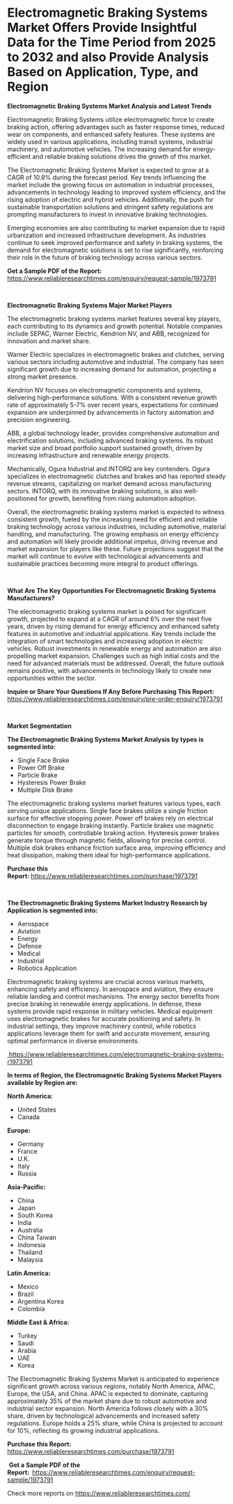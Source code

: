 <p><h1>Electromagnetic Braking Systems Market Offers Provide Insightful Data for the Time Period from 2025 to 2032 and also Provide Analysis Based on Application, Type, and Region</h1></p><p><strong>Electromagnetic Braking Systems Market Analysis and Latest Trends</strong></p>
<p><p>Electromagnetic Braking Systems utilize electromagnetic force to create braking action, offering advantages such as faster response times, reduced wear on components, and enhanced safety features. These systems are widely used in various applications, including transit systems, industrial machinery, and automotive vehicles. The increasing demand for energy-efficient and reliable braking solutions drives the growth of this market. </p><p>The Electromagnetic Braking Systems Market is expected to grow at a CAGR of 10.8% during the forecast period. Key trends influencing the market include the growing focus on automation in industrial processes, advancements in technology leading to improved system efficiency, and the rising adoption of electric and hybrid vehicles. Additionally, the push for sustainable transportation solutions and stringent safety regulations are prompting manufacturers to invest in innovative braking technologies. </p><p>Emerging economies are also contributing to market expansion due to rapid urbanization and increased infrastructure development. As industries continue to seek improved performance and safety in braking systems, the demand for electromagnetic solutions is set to rise significantly, reinforcing their role in the future of braking technology across various sectors.</p></p>
<p><strong>Get a Sample PDF of the Report:&nbsp;</strong> <a href="https://www.reliableresearchtimes.com/enquiry/request-sample/1973791?utm_campaign=3087&utm_medium=2&utm_source=Github&utm_content=ia&utm_term=11042025&utm_id=electromagnetic-braking-systems">https://www.reliableresearchtimes.com/enquiry/request-sample/1973791</a></p>
<p>&nbsp;</p>
<p><strong>Electromagnetic Braking Systems Major Market Players</strong></p>
<p><p>The electromagnetic braking systems market features several key players, each contributing to its dynamics and growth potential. Notable companies include SEPAC, Warner Electric, Kendrion NV, and ABB, recognized for innovation and market share.</p><p>Warner Electric specializes in electromagnetic brakes and clutches, serving various sectors including automotive and industrial. The company has seen significant growth due to increasing demand for automation, projecting a strong market presence.</p><p>Kendrion NV focuses on electromagnetic components and systems, delivering high-performance solutions. With a consistent revenue growth rate of approximately 5-7% over recent years, expectations for continued expansion are underpinned by advancements in factory automation and precision engineering.</p><p>ABB, a global technology leader, provides comprehensive automation and electrification solutions, including advanced braking systems. Its robust market size and broad portfolio support sustained growth, driven by increasing infrastructure and renewable energy projects.</p><p>Mechanically, Ogura Industrial and INTORQ are key contenders. Ogura specializes in electromagnetic clutches and brakes and has reported steady revenue streams, capitalizing on market demand across manufacturing sectors. INTORQ, with its innovative braking solutions, is also well-positioned for growth, benefiting from rising automation adoption.</p><p>Overall, the electromagnetic braking systems market is expected to witness consistent growth, fueled by the increasing need for efficient and reliable braking technology across various industries, including automotive, material handling, and manufacturing. The growing emphasis on energy efficiency and automation will likely provide additional impetus, driving revenue and market expansion for players like these. Future projections suggest that the market will continue to evolve with technological advancements and sustainable practices becoming more integral to product offerings.</p></p>
<p>&nbsp;</p>
<p><strong>What Are The Key Opportunities For Electromagnetic Braking Systems Manufacturers?</strong></p>
<p><p>The electromagnetic braking systems market is poised for significant growth, projected to expand at a CAGR of around 6% over the next five years, driven by rising demand for energy efficiency and enhanced safety features in automotive and industrial applications. Key trends include the integration of smart technologies and increasing adoption in electric vehicles. Robust investments in renewable energy and automation are also propelling market expansion. Challenges such as high initial costs and the need for advanced materials must be addressed. Overall, the future outlook remains positive, with advancements in technology likely to create new opportunities within the sector.</p></p>
<p><strong>Inquire or Share Your Questions If Any Before Purchasing This Report:</strong> <a href="https://www.reliableresearchtimes.com/enquiry/pre-order-enquiry/1973791?utm_campaign=3087&utm_medium=2&utm_source=Github&utm_content=ia&utm_term=11042025&utm_id=electromagnetic-braking-systems">https://www.reliableresearchtimes.com/enquiry/pre-order-enquiry/1973791</a></p>
<p>&nbsp;</p>
<p><strong>Market Segmentation</strong></p>
<p><strong>The Electromagnetic Braking Systems Market Analysis by types is segmented into:</strong></p>
<p><ul><li>Single Face Brake</li><li>Power Off Brake</li><li>Particle Brake</li><li>Hysteresis Power Brake</li><li>Multiple Disk Brake</li></ul></p>
<p><p>The electromagnetic braking systems market features various types, each serving unique applications. Single face brakes utilize a single friction surface for effective stopping power. Power off brakes rely on electrical disconnection to engage braking instantly. Particle brakes use magnetic particles for smooth, controllable braking action. Hysteresis power brakes generate torque through magnetic fields, allowing for precise control. Multiple disk brakes enhance friction surface area, improving efficiency and heat dissipation, making them ideal for high-performance applications.</p></p>
<p><strong>Purchase this Report:&nbsp;</strong><a href="https://www.reliableresearchtimes.com/purchase/1973791?utm_campaign=3087&utm_medium=2&utm_source=Github&utm_content=ia&utm_term=11042025&utm_id=electromagnetic-braking-systems">https://www.reliableresearchtimes.com/purchase/1973791</a></p>
<p>&nbsp;</p>
<p><strong>The Electromagnetic Braking Systems Market Industry Research by Application is segmented into:</strong></p>
<p><ul><li>Aerospace</li><li>Aviation</li><li>Energy</li><li>Defense</li><li>Medical</li><li>Industrial</li><li>Robotics Application</li></ul></p>
<p><p>Electromagnetic braking systems are crucial across various markets, enhancing safety and efficiency. In aerospace and aviation, they ensure reliable landing and control mechanisms. The energy sector benefits from precise braking in renewable energy applications. In defense, these systems provide rapid response in military vehicles. Medical equipment uses electromagnetic brakes for accurate positioning and safety. In industrial settings, they improve machinery control, while robotics applications leverage them for swift and accurate movement, ensuring optimal performance in diverse environments.</p></p>
<p><a href="https://www.reliableresearchtimes.com/electromagnetic-braking-systems-r1973791?utm_campaign=3087&utm_medium=2&utm_source=Github&utm_content=ia&utm_term=11042025&utm_id=electromagnetic-braking-systems">&nbsp;https://www.reliableresearchtimes.com/electromagnetic-braking-systems-r1973791</a></p>
<p><strong>In terms of Region, the Electromagnetic Braking Systems Market Players available by Region are:</strong></p>
<p>
    <p> <strong> North America: </strong>
        <ul>
            <li>United States</li>
            <li>Canada</li>
        </ul>
        </p> 
    <p> <strong> Europe: </strong>
        <ul>
            <li>Germany</li>
            <li>France</li>
            <li>U.K.</li>
            <li>Italy</li>
            <li>Russia</li>
        </ul>
        </p> 
    <p> <strong> Asia-Pacific: </strong>
        <ul>
            <li>China</li>
            <li>Japan</li>
            <li>South Korea</li>
            <li>India</li>
            <li>Australia</li>
            <li>China Taiwan</li>
            <li>Indonesia</li>
            <li>Thailand</li>
            <li>Malaysia</li>
        </ul>
        </p> 
    <p> <strong> Latin America: </strong>
        <ul>
            <li>Mexico</li>
            <li>Brazil</li>
            <li>Argentina Korea</li>
            <li>Colombia</li>
        </ul>
        </p> 
    <p> <strong> Middle East & Africa: </strong>
        <ul>
            <li>Turkey</li>
            <li>Saudi</li>
            <li>Arabia</li>
            <li>UAE</li>
            <li>Korea</li>
        </ul>
    </p>
    </p>
<p><p>The Electromagnetic Braking Systems Market is anticipated to experience significant growth across various regions, notably North America, APAC, Europe, the USA, and China. APAC is expected to dominate, capturing approximately 35% of the market share due to robust automotive and industrial sector expansion. North America follows closely with a 30% share, driven by technological advancements and increased safety regulations. Europe holds a 25% share, while China is projected to account for 10%, reflecting its growing industrial applications.</p></p>
<p><strong>Purchase this Report: </strong><a href="https://www.reliableresearchtimes.com/purchase/1973791?utm_campaign=3087&utm_medium=2&utm_source=Github&utm_content=ia&utm_term=11042025&utm_id=electromagnetic-braking-systems">https://www.reliableresearchtimes.com/purchase/1973791</a></p>
<p>&nbsp;<strong>Get a Sample PDF of the Report:&nbsp;&nbsp;</strong><a href="https://www.reliableresearchtimes.com/enquiry/request-sample/1973791?utm_campaign=3087&utm_medium=2&utm_source=Github&utm_content=ia&utm_term=11042025&utm_id=electromagnetic-braking-systems">https://www.reliableresearchtimes.com/enquiry/request-sample/1973791</a></p>
<p><strong></strong></p>
<p>Check more reports on <a href="https://www.reliableresearchtimes.com/?utm_campaign=3087&utm_medium=2&utm_source=Github&utm_content=ia&utm_term=11042025&utm_id=electromagnetic-braking-systems">https://www.reliableresearchtimes.com/</a></p>